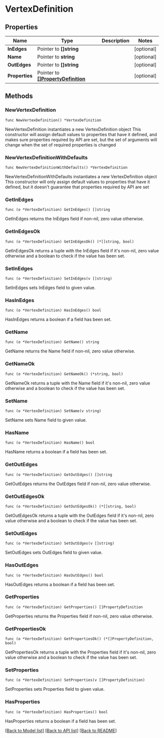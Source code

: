 # VertexDefinition

## Properties

Name | Type | Description | Notes
------------ | ------------- | ------------- | -------------
**InEdges** | Pointer to **[]string** |  | [optional] 
**Name** | Pointer to **string** |  | [optional] 
**OutEdges** | Pointer to **[]string** |  | [optional] 
**Properties** | Pointer to [**[]PropertyDefinition**](PropertyDefinition.md) |  | [optional] 

## Methods

### NewVertexDefinition

`func NewVertexDefinition() *VertexDefinition`

NewVertexDefinition instantiates a new VertexDefinition object
This constructor will assign default values to properties that have it defined,
and makes sure properties required by API are set, but the set of arguments
will change when the set of required properties is changed

### NewVertexDefinitionWithDefaults

`func NewVertexDefinitionWithDefaults() *VertexDefinition`

NewVertexDefinitionWithDefaults instantiates a new VertexDefinition object
This constructor will only assign default values to properties that have it defined,
but it doesn't guarantee that properties required by API are set

### GetInEdges

`func (o *VertexDefinition) GetInEdges() []string`

GetInEdges returns the InEdges field if non-nil, zero value otherwise.

### GetInEdgesOk

`func (o *VertexDefinition) GetInEdgesOk() (*[]string, bool)`

GetInEdgesOk returns a tuple with the InEdges field if it's non-nil, zero value otherwise
and a boolean to check if the value has been set.

### SetInEdges

`func (o *VertexDefinition) SetInEdges(v []string)`

SetInEdges sets InEdges field to given value.

### HasInEdges

`func (o *VertexDefinition) HasInEdges() bool`

HasInEdges returns a boolean if a field has been set.

### GetName

`func (o *VertexDefinition) GetName() string`

GetName returns the Name field if non-nil, zero value otherwise.

### GetNameOk

`func (o *VertexDefinition) GetNameOk() (*string, bool)`

GetNameOk returns a tuple with the Name field if it's non-nil, zero value otherwise
and a boolean to check if the value has been set.

### SetName

`func (o *VertexDefinition) SetName(v string)`

SetName sets Name field to given value.

### HasName

`func (o *VertexDefinition) HasName() bool`

HasName returns a boolean if a field has been set.

### GetOutEdges

`func (o *VertexDefinition) GetOutEdges() []string`

GetOutEdges returns the OutEdges field if non-nil, zero value otherwise.

### GetOutEdgesOk

`func (o *VertexDefinition) GetOutEdgesOk() (*[]string, bool)`

GetOutEdgesOk returns a tuple with the OutEdges field if it's non-nil, zero value otherwise
and a boolean to check if the value has been set.

### SetOutEdges

`func (o *VertexDefinition) SetOutEdges(v []string)`

SetOutEdges sets OutEdges field to given value.

### HasOutEdges

`func (o *VertexDefinition) HasOutEdges() bool`

HasOutEdges returns a boolean if a field has been set.

### GetProperties

`func (o *VertexDefinition) GetProperties() []PropertyDefinition`

GetProperties returns the Properties field if non-nil, zero value otherwise.

### GetPropertiesOk

`func (o *VertexDefinition) GetPropertiesOk() (*[]PropertyDefinition, bool)`

GetPropertiesOk returns a tuple with the Properties field if it's non-nil, zero value otherwise
and a boolean to check if the value has been set.

### SetProperties

`func (o *VertexDefinition) SetProperties(v []PropertyDefinition)`

SetProperties sets Properties field to given value.

### HasProperties

`func (o *VertexDefinition) HasProperties() bool`

HasProperties returns a boolean if a field has been set.


[[Back to Model list]](../README.md#documentation-for-models) [[Back to API list]](../README.md#documentation-for-api-endpoints) [[Back to README]](../README.md)


